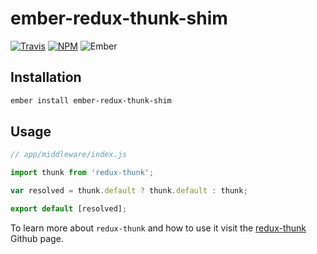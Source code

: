 # ember-redux-thunk-shim

[![Travis][ci-img]][ci-url] [![NPM][npm-img]][npm-url] ![Ember][ember-img]

## Installation

```bash
ember install ember-redux-thunk-shim
```

## Usage

```js
// app/middleware/index.js

import thunk from 'redux-thunk';

var resolved = thunk.default ? thunk.default : thunk;

export default [resolved];
```

To learn more about `redux-thunk` and how to use it visit the [redux-thunk](https://github.com/gaearon/redux-thunk) Github page.

[ci-img]: https://img.shields.io/travis/ember-redux/ember-redux-thunk-shim.svg "Travis CI Build Status"
[ci-url]: https://travis-ci.org/ember-redux/ember-redux-thunk-shim
[ember-img]: https://img.shields.io/badge/ember-1.13.13+-green.svg "Ember 1.13.13+"
[npm-img]: https://img.shields.io/npm/v/ember-redux-thunk-shim.svg "NPM Version"
[npm-url]: https://www.npmjs.com/package/ember-redux-thunk-shim
